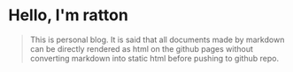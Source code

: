 # Hello, I'm ratton

> This is personal blog.
It is said that all documents made by markdown can be directly rendered as html on the github pages without converting markdown into static html before pushing to github repo.
